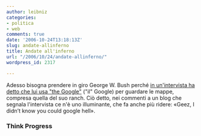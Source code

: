 ```yaml
---
author: leibniz
categories:
- politica
- web
comments: true
date: '2006-10-24T13:18:13Z'
slug: andate-allinferno
title: Andate all'inferno
url: "/2006/10/24/andate-allinferno/"
wordpress_id: 2317

---
```

Adesso bisogna prendere in giro George W. Bush perché [in un'intervista ha detto che lui usa "the Google"](https://thinkprogress.org/2006/10/23/bush-says-he-uses-the-google/) ("il" Google) per guardare le mappe, compresa quella del suo ranch. Ciò detto, nei commenti a un blog che segnala l'intervista ce n'è uno illuminante, che fa anche più ridere: «Geez, I didn’t know you could google hell».

### Think Progress
